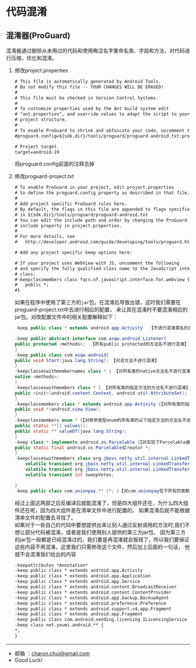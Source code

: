 ﻿代码混淆
===

混淆器(ProGuard)
---

混淆器通过删除从未用过的代码和使用晦涩名字重命名类、字段和方法，对代码进行压缩，优化和混淆。

1. 修改project.properties
	```xml
	# This file is automatically generated by Android Tools.
	# Do not modify this file -- YOUR CHANGES WILL BE ERASED!
	#
	# This file must be checked in Version Control Systems.
	#
	# To customize properties used by the Ant build system edit
	# "ant.properties", and override values to adapt the script to your
	# project structure.
	#
	# To enable ProGuard to shrink and obfuscate your code, uncomment this (available properties: sdk.dir, user.home):
	#proguard.config=${sdk.dir}/tools/proguard/proguard-android.txt:proguard-project.txt

	# Project target.
	target=android-19
	```
    将proguard.config前面的注释去掉

2. 修改proguard-project.txt
	```xml
	# To enable ProGuard in your project, edit project.properties
	# to define the proguard.config property as described in that file.
	#
	# Add project specific ProGuard rules here.
	# By default, the flags in this file are appended to flags specified
	# in ${sdk.dir}/tools/proguard/proguard-android.txt
	# You can edit the include path and order by changing the ProGuard
	# include property in project.properties.
	#
	# For more details, see
	#   http://developer.android.com/guide/developing/tools/proguard.html

	# Add any project specific keep options here:

	# If your project uses WebView with JS, uncomment the following
	# and specify the fully qualified class name to the JavaScript interface
	# class:
	#-keepclassmembers class fqcn.of.javascript.interface.for.webview {
	#   public *;
	#}
	```
    如果在程序中使用了第三方的`jar`包，在混淆后导致出错，这时我们需要在proguard-project.txt中去进行相应的配置，
	来让其在混淆时不要混淆相应的jar包。对改配置文件中的相关配置解释如下：
	```java
	-keep public class * extends android.app.Activity　　【不进行混淆类名的类，保持其原类名和包名】

	-keep public abstract interface com.asqw.android.Listener{
	public protected <methods>;  【所有public protected的方法名不进行混淆】
	}
	-keep public class com.asqw.android{
	public void Start(java.lang.String); 【对该方法不进行混淆】
	}
	-keepclasseswithmembernames class * { 【对所有类的native方法名不进行混淆】
	native <methods>;
	}
	-keepclasseswithmembers class * { 【对所有类的指定方法的方法名不进行混淆】
	public <init>(android.content.Context, android.util.AttributeSet);
	}
	-keepclassmembers class * extends android.app.Activity {【对所有类的指定方法的方法名不进行混淆】
	public void *(android.view.View);
	}
	-keepclassmembers enum * {【对枚举类型enum的所有类的以下指定方法的方法名不进行混淆】
	public static **[] values();
	public static ** valueOf(java.lang.String);
	}
	-keep class * implements android.os.Parcelable {【对实现了Parcelable接口的所有类的类名不进行混淆，对其成员变量为Parcelable$Creator类型的成员变量的变量名不进行混淆】
	public static final android.os.Parcelable$Creator *;
	}
	-keepclasseswithmembers class org.jboss.netty.util.internal.LinkedTransferQueue {【对指定类的指定变量的变量名不进行混淆】
		volatile transient org.jboss.netty.util.internal.LinkedTransferQueue$Node head;
		volatile transient org.jboss.netty.util.internal.LinkedTransferQueue$Node tail;
		volatile transient int sweepVotes;

	}
	-keep public class com.unionpay.** {*; }【对com.unionpay包下所有的类都不进行混淆，即不混淆类名，也不混淆方法名和变量名】
	```        

	经过上面这两部之后反编译后就能混淆了，但是四大组件还在，为什么四大组件还在呢，因为四大组件是在清单文件中进行配置的，
	如果混淆后就不能根据清单文件的配置去寻找了。     
	如果对于一些自己的代码中要想提供出来让别人通过反射调用的方法时,我们不想让部分代码被混淆，或者是我们使用别人提供的第三方jar包，
	因为第三方的jar包一般都是已经混淆过的，我们要是再混淆就会报错了，所以我们要保证这些内容不用混淆，这里我们只需修改这个文件，然后加上后面的一句话，
	他就不会混淆我们给出的内容    
	```xml
	-keepattributes *Annotation*          
	-keep public class * extends android.app.Activity
	-keep public class * extends android.app.Application
	-keep public class * extends android.app.Service
	-keep public class * extends android.content.BroadcastReceiver
	-keep public class * extends android.content.ContentProvider
	-keep public class * extends android.app.backup.BackupAgent
	-keep public class * extends android.preference.Preference
	-keep public class * extends android.support.v4.app.Fragment
	-keep public class * extends android.app.Fragment
	-keep public class com.android.vending.licensing.ILicensingService
	-keep class net.youmi.android.** {
	*;
	}
	```
	
---

- 邮箱 ：charon.chui@gmail.com  
- Good Luck! 

